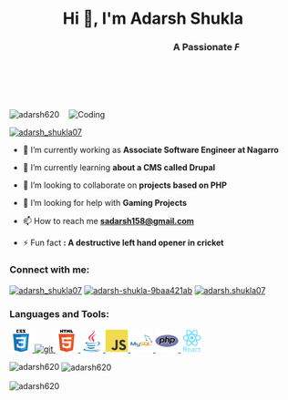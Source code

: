<h1 align="center">Hi 👋, I'm Adarsh Shukla</h1>
<h3 align="center"><marquee width="60%" direction="left" height="100px">A Passionate <i>Full Stack Web Developer</i> from India</marquee></h3>
<img align="right" alt="Coding" width="400" src="https://i.pinimg.com/originals/e8/f4/53/e8f453469a3ec97ecd354df465d73913.gif"> 

<p align="left"> <img src="https://komarev.com/ghpvc/?username=adarsh620&label=Profile%20views&color=0e75b6&style=flat" alt="adarsh620" /> </p>


<p align="left"> <a href="https://twitter.com/adarsh_shukla07" target="blank"><img src="https://img.shields.io/twitter/follow/adarsh_shukla07?logo=twitter&style=for-the-badge" alt="adarsh_shukla07" /></a> </p>

- 🔭 I’m currently working as **Associate Software Engineer at Nagarro**

- 🌱 I’m currently learning **about a CMS called Drupal**

- 👯 I’m looking to collaborate on **projects based on PHP**

- 🤝 I’m looking for help with **Gaming Projects**

- 📫 How to reach me **sadarsh158@gmail.com**

- ⚡ Fun fact **: A destructive left hand opener in cricket**

<h3 align="left">Connect with me:</h3>
<p align="left">
<a href="https://twitter.com/adarsh_shukla07" target="blank"><img align="center" src="https://raw.githubusercontent.com/rahuldkjain/github-profile-readme-generator/master/src/images/icons/Social/twitter.svg" alt="adarsh_shukla07" height="30" width="40" /></a>
<a href="https://linkedin.com/in/adarsh-shukla-9baa421ab" target="blank"><img align="center" src="https://raw.githubusercontent.com/rahuldkjain/github-profile-readme-generator/master/src/images/icons/Social/linked-in-alt.svg" alt="adarsh-shukla-9baa421ab" height="30" width="40" /></a>
<a href="https://instagram.com/adarsh.shukla07" target="blank"><img align="center" src="https://raw.githubusercontent.com/rahuldkjain/github-profile-readme-generator/master/src/images/icons/Social/instagram.svg" alt="adarsh.shukla07" height="30" width="40" /></a>
</p>

<h3 align="left">Languages and Tools:</h3>
<p align="left"> <a href="https://www.w3schools.com/css/" target="_blank" rel="noreferrer"> <img src="https://raw.githubusercontent.com/devicons/devicon/master/icons/css3/css3-original-wordmark.svg" alt="css3" width="40" height="40"/> </a> <a href="https://git-scm.com/" target="_blank" rel="noreferrer"> <img src="https://www.vectorlogo.zone/logos/git-scm/git-scm-icon.svg" alt="git" width="40" height="40"/> </a> <a href="https://www.w3.org/html/" target="_blank" rel="noreferrer"> <img src="https://raw.githubusercontent.com/devicons/devicon/master/icons/html5/html5-original-wordmark.svg" alt="html5" width="40" height="40"/> </a> <a href="https://www.java.com" target="_blank" rel="noreferrer"> <img src="https://raw.githubusercontent.com/devicons/devicon/master/icons/java/java-original.svg" alt="java" width="40" height="40"/> </a> <a href="https://developer.mozilla.org/en-US/docs/Web/JavaScript" target="_blank" rel="noreferrer"> <img src="https://raw.githubusercontent.com/devicons/devicon/master/icons/javascript/javascript-original.svg" alt="javascript" width="40" height="40"/> </a> <a href="https://www.mysql.com/" target="_blank" rel="noreferrer"> <img src="https://raw.githubusercontent.com/devicons/devicon/master/icons/mysql/mysql-original-wordmark.svg" alt="mysql" width="40" height="40"/> </a> <a href="https://www.php.net" target="_blank" rel="noreferrer"> <img src="https://raw.githubusercontent.com/devicons/devicon/master/icons/php/php-original.svg" alt="php" width="40" height="40"/> </a> <a href="https://reactjs.org/" target="_blank" rel="noreferrer"> <img src="https://raw.githubusercontent.com/devicons/devicon/master/icons/react/react-original-wordmark.svg" alt="react" width="40" height="40"/> </a> </p>

<p><img align="left" src="https://github-readme-stats.vercel.app/api/top-langs?username=adarsh620&show_icons=true&locale=en&layout=compact" alt="adarsh620" /></p>

<p>&nbsp;<img align="center" src="https://github-readme-stats.vercel.app/api?username=adarsh620&show_icons=true&locale=en" alt="adarsh620" /></p>

<p><img align="center" src="https://github-readme-streak-stats.herokuapp.com/?user=adarsh620&" alt="adarsh620" /></p>
